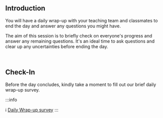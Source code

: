 <!-- Daily Wrap Up -->

## Introduction

You will have a daily wrap-up with your teaching team and classmates to end the day and answer any questions you might have.

The aim of this session is to briefly check on everyone's progress and answer any remaining questions. It's an ideal time to ask questions and clear up any uncertainties before ending the day.

<br>


## Check-In

Before the day concludes, kindly take a moment to fill out our brief daily wrap-up survey.

:::info

:information_source: [Daily Wrap-up survey](https://ironhack.typeform.com/to/q1s46l4k#email=xxxxx&name=xxxxx)
:::